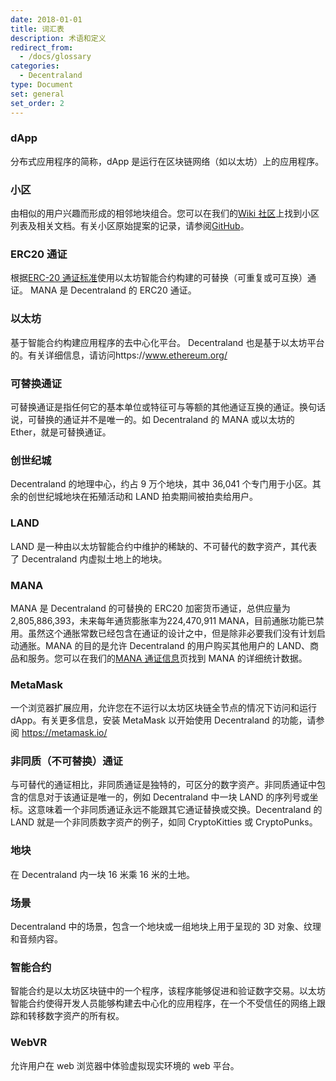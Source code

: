 ```yaml
---
date: 2018-01-01
title: 词汇表
description: 术语和定义
redirect_from:
  - /docs/glossary
categories:
  - Decentraland
type: Document
set: general
set_order: 2
---
```


### dApp

分布式应用程序的简称，dApp 是运行在区块链网络（如以太坊）上的应用程序。

### 小区

由相似的用户兴趣而形成的相邻地块组合。您可以在我们的[Wiki 社区](https://wiki.decentraland.org/index.php?title=About_Districts)上找到小区列表及相关文档。有关小区原始提案的记录，请参阅[GitHub](https://github.com/decentraland/districts)。

### ERC20 通证

根据[ERC-20 通证标准](https://github.com/ethereum/EIPs/blob/master/EIPS/eip-20-token-standard.md)使用以太坊智能合约构建的可替换（可重复或可互换）通证。 MANA 是 Decentraland 的 ERC20 通证。

### 以太坊

基于智能合约构建应用程序的去中心化平台。 Decentraland 也是基于以太坊平台的。有关详细信息，请访问https://www.ethereum.org/

### 可替换通证

可替换通证是指任何它的基本单位或特征可与等额的其他通证互换的通证。换句话说，可替换的通证并不是唯一的。如 Decentraland 的 MANA 或以太坊的 Ether，就是可替换通证。

### 创世纪城

Decentraland 的地理中心，约占 9 万个地块，其中 36,041 个专门用于小区。其余的创世纪城地块在拓殖活动和 LAND 拍卖期间被拍卖给用户。

### LAND

LAND 是一种由以太坊智能合约中维护的稀缺的、不可替代的数字资产，其代表了 Decentraland 内虚拟土地上的地块。

### MANA

MANA 是 Decentraland 的可替换的 ERC20 加密货币通证，总供应量为 2,805,886,393，未来每年通货膨胀率为224,470,911 MANA，目前通胀功能已禁用。虽然这个通胀常数已经包含在通证的设计之中，但是除非必要我们没有计划启动通胀。MANA 的目的是允许 Decentraland 的用户购买其他用户的 LAND、商品和服务。您可以在我们的[MANA 通证信息](https://transparency.decentraland.org/)页找到 MANA 的详细统计数据。

### MetaMask

一个浏览器扩展应用，允许您在不运行以太坊区块链全节点的情况下访问和运行 dApp。有关更多信息，安装 MetaMask 以开始使用 Decentraland 的功能，请参阅 https://metamask.io/


### 非同质（不可替换）通证

与可替代的通证相比，非同质通证是独特的，可区分的数字资产。非同质通证中包含的信息对于该通证是唯一的，例如 Decentraland 中一块 LAND 的序列号或坐标。这意味着一个非同质通证永远不能跟其它通证替换或交换。Decentraland 的 LAND 就是一个非同质数字资产的例子，如同 CryptoKitties 或 CryptoPunks。


### 地块

在 Decentraland 内一块 16 米乘 16 米的土地。

### 场景

Decentraland 中的场景，包含一个地块或一组地块上用于呈现的 3D 对象、纹理和音频内容。

### 智能合约

智能合约是以太坊区块链中的一个程序，该程序能够促进和验证数字交易。以太坊智能合约使得开发人员能够构建去中心化的应用程序，在一个不受信任的网络上跟踪和转移数字资产的所有权。

### WebVR

允许用户在 web 浏览器中体验虚拟现实环境的 web 平台。